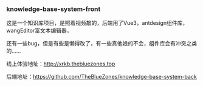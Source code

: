 ### knowledge-base-system-front

这是一个知识库项目，是照着视频敲的，后端用了Vue3，antdesign组件库，wangEditor富文本编辑器，

还有一些bug，但是有些是懒得改了，有一些真他娘的不会，组件库会有冲突之类的……

线上体验地址：http://xrkb.thebluezones.top

后端地址：https://github.com/TheBlueZones/knowledge-base-system-back

